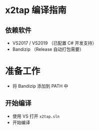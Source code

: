 # x2tap 编译指南

## 依赖软件
- VS2017 / VS2019 （已配置 C# 开发支持）
- Bandizip （Release 自动打包需要）

# 准备工作
- 将 Bandizip 添加到 PATH 中

## 开始编译
- 使用 VS 打开 `x2tap.sln`
- 开始编译